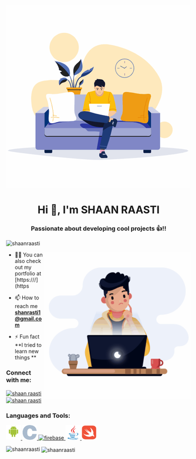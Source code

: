 [![MasterHead](https://github.com/SHAANRAASTI/SHAANRAASTI/blob/main/animation_500_kl9eytja.gif)](https://k.github.io)
<h1 align="center">Hi 👋, I'm SHAAN RAASTI</h1>
<h3 align="center"> Passionate about developing cool projects 👍!!</h3>

<p align="left"> <img src="https://komarev.com/ghpvc/?username=shaanraasti&label=Profile%20views&color=0e75b6&style=flat" alt="shaanraasti" /> </p>
<img align="right" alt="Coding" width="400" src="https://github.com/SHAANRAASTI/SHAANRAASTI/blob/main/animation_500_kl9euv7w.gif">

- 👨‍💻 You can also check out my portfolio at [https:///](https
- 📫 How to reach me **shanrasti1@gmail.com**

- ⚡ Fun fact **I tried to learn new things **

<h3 align="left">Connect with me:</h3>


<p align="left">
<a href="https://www.linkedin.com/in/shaan-raasti-b23b9a15b/" target="blank"><img align="center" src="https://cdn.jsdelivr.net/npm/simple-icons@3.0.1/icons/linkedin.svg" alt="shaan raasti" height="30" width="40" /></a>
<a href="https://www.facebook.com/shan.rasti/" target="blank"><img align="center" src="https://cdn.jsdelivr.net/npm/simple-icons@3.0.1/icons/facebook.svg" alt="shaan raasti" height="30" width="40" /></a>
</p>

<h3 align="left">Languages and Tools:</h3>
<p align="left"> <a href="https://developer.android.com" target="_blank"> <img src="https://raw.githubusercontent.com/devicons/devicon/master/icons/android/android-original-wordmark.svg" alt="android" width="40" height="40"/> </a> <a href="https://www.cprogramming.com/" target="_blank"> <img src="https://raw.githubusercontent.com/devicons/devicon/master/icons/c/c-original.svg" alt="c" width="40" height="40"/> </a> <a href="https://firebase.google.com/" target="_blank"> <img src="https://www.vectorlogo.zone/logos/firebase/firebase-icon.svg" alt="firebase" width="40" height="40"/> </a> <a href="https://www.java.com" target="_blank"> <img src="https://raw.githubusercontent.com/devicons/devicon/master/icons/java/java-original.svg" alt="java" width="40" height="40"/> </a> <a href="https://developer.apple.com/swift/" target="_blank"> <img src="https://raw.githubusercontent.com/devicons/devicon/master/icons/swift/swift-original.svg" alt="swift" width="40" height="40"/> </a> </p>


<p><img align="left" src="https://github-readme-stats.vercel.app/api/top-langs?username=shaanraasti&show_icons=true&locale=en&layout=compact" alt="shaanraasti" /></p>

<p>&nbsp;<img align="center" src="https://github-readme-stats.vercel.app/api?username=shaanraasti&show_icons=true&locale=en" alt="shaanraasti" /></p>
